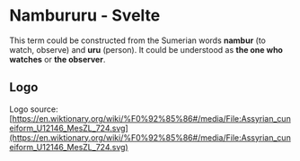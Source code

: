 # Nambururu - Svelte

This term could be constructed from the Sumerian words **nambur** (to watch, observe) and **uru** (person). It could be understood as **the one who watches** or **the observer**.

## Logo

Logo source: [https://en.wiktionary.org/wiki/%F0%92%85%86#/media/File:Assyrian_cuneiform_U12146_MesZL_724.svg](https://en.wiktionary.org/wiki/%F0%92%85%86#/media/File:Assyrian_cuneiform_U12146_MesZL_724.svg)
